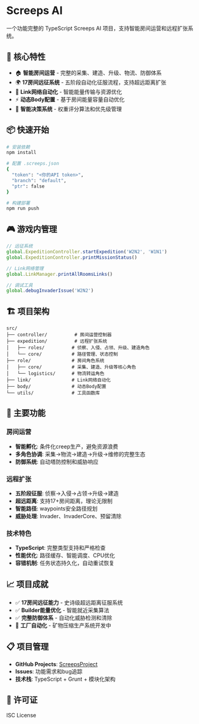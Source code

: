 # Screeps AI

一个功能完整的 TypeScript Screeps AI 项目，支持智能房间运营和远程扩张系统。

## 🚀 核心特性

- 🏠 **智能房间运营** - 完整的采集、建造、升级、物流、防御体系
- 🌍 **17房间远征系统** - 五阶段自动化征服流程，支持超远距离扩张
- 🔗 **Link网络自动化** - 智能能量传输与资源优化
- ⚡ **动态Body配置** - 基于房间能量容量自动优化
- 🧠 **智能决策系统** - 权重评分算法和优先级管理

## 📦 快速开始

```bash
# 安装依赖
npm install

# 配置 .screeps.json
{
  "token": "<你的API token>",
  "branch": "default",
  "ptr": false
}

# 构建部署
npm run push
```

## 🎮 游戏内管理

```javascript
// 远征系统
global.ExpeditionController.startExpedition('W2N2', 'W1N1')
global.ExpeditionController.printMissionStatus()

// Link网络管理
global.LinkManager.printAllRoomsLinks()

// 调试工具
global.debugInvaderIssue('W2N2')
```

## 🏗️ 项目架构

```
src/
├── controller/          # 房间运营控制器
├── expedition/          # 远程扩张系统
│   ├── roles/          # 侦察、入侵、占领、升级、建造角色
│   └── core/           # 路径管理、状态控制
├── role/               # 房间角色系统
│   ├── core/           # 采集、建造、升级等核心角色
│   └── logistics/      # 物流转运角色
├── link/               # Link网络自动化
├── body/               # 动态Body配置
└── utils/              # 工具函数库
```

## 🎯 主要功能

### 房间运营
- **智能孵化**: 条件化creep生产，避免资源浪费
- **多角色协调**: 采集→物流→建造→升级→维修的完整生态
- **防御系统**: 自动塔防控制和威胁响应

### 远程扩张
- **五阶段征服**: 侦察→入侵→占领→升级→建造
- **超远距离**: 支持17+房间距离，理论无限制
- **智能路径**: waypoints安全路径规划
- **威胁处理**: Invader、InvaderCore、预留清除

### 技术特色
- **TypeScript**: 完整类型支持和严格检查
- **性能优化**: 路径缓存、智能调度、CPU优化
- **容错机制**: 任务状态持久化，自动重试恢复

## 📈 项目成就

- ✅ **17房间远征能力** - 史诗级超远距离征服系统
- ✅ **Builder能量优化** - 智能就近采集算法
- ✅ **完整防御体系** - 自动化威胁检测和清除
- 🚧 **工厂自动化** - 矿物压缩生产系统开发中

## 📋 项目管理

- **GitHub Projects**: [ScreepsProject](https://github.com/users/PengleiYu/projects/2)
- **Issues**: 功能需求和bug追踪
- **技术栈**: TypeScript + Grunt + 模块化架构

## 📝 许可证

ISC License